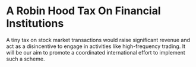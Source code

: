A Robin Hood Tax On Financial Institutions
============================================

A tiny tax on stock market transactions would raise significant revenue 
and act as a disincentive to engage in activities like high-frequency 
trading. It will be our aim to promote a coordinated international 
effort to implement such a scheme.
